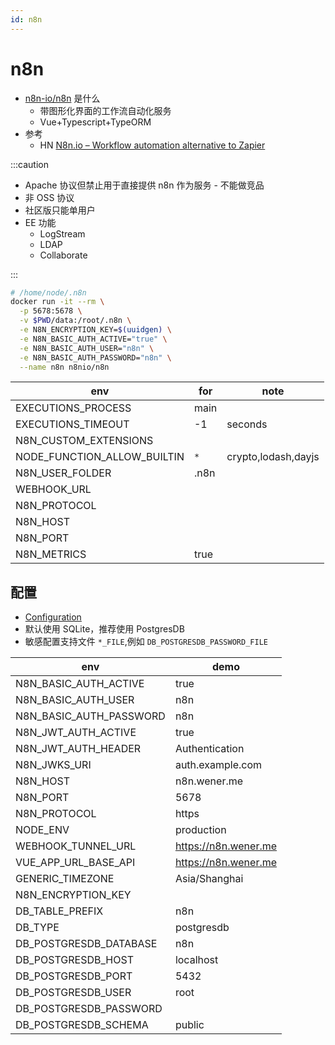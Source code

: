```yaml
---
id: n8n
---
```


# n8n

- [n8n-io/n8n](https://github.com/n8n-io/n8n) 是什么
  - 带图形化界面的工作流自动化服务
  - Vue+Typescript+TypeORM
- 参考
  - HN [N8n.io – Workflow automation alternative to Zapier](https://news.ycombinator.com/item?id=21191676)

:::caution

- Apache 协议但禁止用于直接提供 n8n 作为服务 - 不能做竞品
- 非 OSS 协议
- 社区版只能单用户
- EE 功能
  - LogStream
  - LDAP
  - Collaborate


:::

```bash
# /home/node/.n8n
docker run -it --rm \
  -p 5678:5678 \
  -v $PWD/data:/root/.n8n \
  -e N8N_ENCRYPTION_KEY=$(uuidgen) \
  -e N8N_BASIC_AUTH_ACTIVE="true" \
  -e N8N_BASIC_AUTH_USER="n8n" \
  -e N8N_BASIC_AUTH_PASSWORD="n8n" \
  --name n8n n8nio/n8n
```

| env                         | for  | note                |
| --------------------------- | ---- | ------------------- |
| EXECUTIONS_PROCESS          | main |
| EXECUTIONS_TIMEOUT          | -1   | seconds             |
| N8N_CUSTOM_EXTENSIONS       |
| NODE_FUNCTION_ALLOW_BUILTIN | `*`  | crypto,lodash,dayjs |
| N8N_USER_FOLDER             | .n8n |
| WEBHOOK_URL                 |
| N8N_PROTOCOL                |
| N8N_HOST                    |
| N8N_PORT                    |
| N8N_METRICS                 | true |

## 配置

- [Configuration](https://docs.n8n.io/reference/configuration.html)
- 默认使用 SQLite，推荐使用 PostgresDB
- 敏感配置支持文件 `*_FILE`,例如 `DB_POSTGRESDB_PASSWORD_FILE`

| env                     | demo                 |
| ----------------------- | -------------------- |
| N8N_BASIC_AUTH_ACTIVE   | true                 |
| N8N_BASIC_AUTH_USER     | n8n                  |
| N8N_BASIC_AUTH_PASSWORD | n8n                  |
| N8N_JWT_AUTH_ACTIVE     | true                 |
| N8N_JWT_AUTH_HEADER     | Authentication       |
| N8N_JWKS_URI            | auth.example.com     |
| N8N_HOST                | n8n.wener.me         |
| N8N_PORT                | 5678                 |
| N8N_PROTOCOL            | https                |
| NODE_ENV                | production           |
| WEBHOOK_TUNNEL_URL      | https://n8n.wener.me |
| VUE_APP_URL_BASE_API    | https://n8n.wener.me |
| GENERIC_TIMEZONE        | Asia/Shanghai        |
| N8N_ENCRYPTION_KEY      |
| DB_TABLE_PREFIX         | n8n                  |
| DB_TYPE                 | postgresdb           |
| DB_POSTGRESDB_DATABASE  | n8n                  |
| DB_POSTGRESDB_HOST      | localhost            |
| DB_POSTGRESDB_PORT      | 5432                 |
| DB_POSTGRESDB_USER      | root                 |
| DB_POSTGRESDB_PASSWORD  |
| DB_POSTGRESDB_SCHEMA    | public               |
